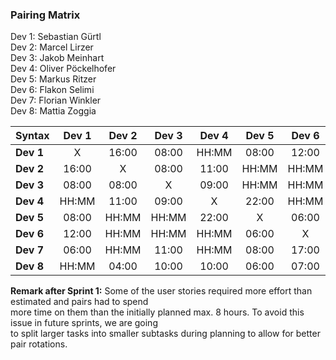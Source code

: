 ### Pairing Matrix
Dev 1: Sebastian Gürtl\
Dev 2: Marcel Lirzer\
Dev 3: Jakob Meinhart\
Dev 4: Oliver Pöckelhofer\
Dev 5: Markus Ritzer\
Dev 6: Flakon Selimi\
Dev 7: Florian Winkler\
Dev 8: Mattia Zoggia

| Syntax      | Dev 1   	  | Dev 2   	  | Dev 3   	  | Dev 4   	  | Dev 5   	  | Dev 6   	  | Dev 7   	  | Dev 8   	  |
| :---        |    :----:   |    :----:   |    :----:   |    :----:   |    :----:   |    :----:   |    :----:   |    :----:   |
| **Dev 1**       | X           | 16:00       | 08:00       | HH:MM       | 08:00       | 12:00       | 06:00       | HH:MM       |
| **Dev 2**       | 16:00       | X           | 08:00       | 11:00       | HH:MM       | HH:MM       | HH:MM       | 04:00       |
| **Dev 3**       | 08:00       | 08:00       | X           | 09:00       | HH:MM       | HH:MM       | 11:00       | 10:00       |
| **Dev 4**       | HH:MM       | 11:00       | 09:00       | X           | 22:00       | HH:MM       | HH:MM       | 10:00       |
| **Dev 5**       | 08:00       | HH:MM       | HH:MM       | 22:00       | X           | 06:00       | 08:00       | 06:00       |
| **Dev 6**       | 12:00       | HH:MM       | HH:MM       | HH:MM       | 06:00       | X           | 17:00       | 07:00       |
| **Dev 7**       | 06:00       | HH:MM       | 11:00       | HH:MM       | 08:00       | 17:00       | X           | HH:MM       |
| **Dev 8**       | HH:MM       | 04:00       | 10:00       | 10:00       | 06:00       | 07:00       | HH:MM       | X           |

**Remark after Sprint 1:** Some of the user stories required more effort than estimated and pairs had to spend\
more time on them than the initially planned max. 8 hours. To avoid this issue in future sprints, we are going\
to split larger tasks into smaller subtasks during planning to allow for better pair rotations.